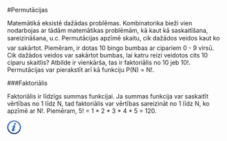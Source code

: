 #Permutācijas

Matemātikā eksistē dažādas problēmas. Kombinatorika bieži vien nodarbojas ar tādām matemātikas problēmām, kā kaut kā saskaitīšana, sareizināšana, u.c. Permutācijas apzīmē skaitu, cik dažādos veidos kaut ko var sakārtot. Piemēram, ir dotas 10 bingo bumbas ar cipariem 0 - 9 virsū. Cik dažādos veidos var sakārtot bumbas, lai katru reizi veidotos cits 10 ciparu skaitlis? Atbilde ir vienkārša, tas ir faktoriālis no 10 jeb 10!. Permutācijas var pierakstīt arī kā funkciju P(N) = N!.

###Faktoriālis

Faktoriālis ir līdzīgs summas funkcijai. Ja summas funkcija var saskaitīt vērtības no 1 līdz N, tad faktoriālis var vērtības sareizināt no 1 līdz N, ko apzīmē ar N!. Piemēram, 5! = 1 * 2 * 3 * 4 * 5 = 120.

<a href="http://en.wikipedia.org/wiki/Permutation" target="_blank">![Vairāk informācija](/media/theory/information.png)</a>